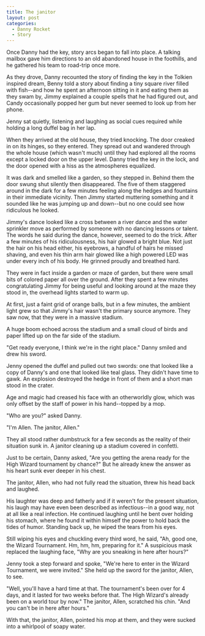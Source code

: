 ```yaml
---
title: The janitor
layout: post
categories:
  - Danny Rocket
  - Story
---
```

Once Danny had the key, story arcs began to fall into place. A talking mailbox gave him directions to an old abandoned house in the foothills, and he gathered his team to road-trip once more.

As they drove, Danny recounted the story of finding the key in the Tolkien inspired dream, Benny told a story about finding a tiny square river filled with fish--and how he spent an afternoon sitting in it and eating them as they swam by, Jimmy explained a couple spells that he had figured out, and Candy occasionally popped her gum but never seemed to look up from her phone.

Jenny sat quietly, listening and laughing as social cues required while holding a long duffel bag in her lap.

When they arrived at the old house, they tried knocking. The door creaked in on its hinges, so they entered. They spread out and wandered through the whole house (which wasn't much) until they had explored all the rooms except a locked door on the upper level. Danny tried the key in the lock, and the door opened with a hiss as the atmospheres equalized.

It was dark and smelled like a garden, so they stepped in. Behind them the door swung shut silently then disappeared. The five of them staggered around in the dark for a few minutes feeling along the hedges and fountains in their immediate vicinity. Then Jimmy started muttering something and it sounded like he was jumping up and down--but no one could see how ridiculous he looked.

Jimmy's dance looked like a cross between a river dance and the water sprinkler move as performed by someone with no dancing lessons or talent. The words he said during the dance, however, seemed to do the trick. After a few minutes of his ridiculousness, his hair glowed a bright blue. Not just the hair on his head either, his eyebrows, a handful of hairs he missed shaving, and even his thin arm hair glowed like a high powered LED was under every inch of his body. He grinned proudly and breathed hard.

They were in fact inside a garden or maze of garden, but there were small bits of colored paper all over the ground. After they spent a few minutes congratulating Jimmy for being useful and looking around at the maze they stood in, the overhead lights started to warm up.

At first, just a faint grid of orange balls, but in a few minutes, the ambient light grew so that Jimmy's hair wasn't the primary source anymore. They saw now, that they were in a massive stadium.

A huge boom echoed across the stadium and a small cloud of birds and paper lifted up on the far side of the stadium.

"Get ready everyone, I think we're in the right place." Danny smiled and drew his sword.

Jenny opened the duffel and pulled out two swords: one that looked like a copy of Danny's and one that looked like teal glass. They didn't have time to gawk. An explosion destroyed the hedge in front of them and a short man stood in the crater.

Age and magic had creased his face with an otherworldly glow, which was only offset by the staff of power in his hand--topped by a mop.

"Who are you?" asked Danny.

"I'm Allen. The janitor, Allen."

They all stood rather dumbstruck for a few seconds as the reality of their situation sunk in. A janitor cleaning up a stadium covered in confetti.

Just to be certain, Danny asked, "Are you getting the arena ready for the High Wizard tournament by chance?" But he already knew the answer as his heart sunk ever deeper in his chest.

The janitor, Allen, who had not fully read the situation, threw his head back and laughed.

His laughter was deep and fatherly and if it weren't for the present situation, his laugh may have even been described as infectious--in a good way, not at all like a real infection. He continued laughing until he bent over holding his stomach, where he found it within himself the power to hold back the tides of humor. Standing back up, he wiped the tears from his eyes.

Still wiping his eyes and chuckling every third word, he said, "Ah, good one, the Wizard Tournament. Hm, hm, hm, preparing for it." A suspicious mask replaced the laughing face, "Why are you sneaking in here after hours?"

Jenny took a step forward and spoke, "We're here to enter in the Wizard Tournament, we were invited." She held up the sword for the janitor, Allen, to see.

"Well, you'll have a hard time at that. The tournament's been over for 4 days, and it lasted for two weeks before that. The High Wizard's already been on a world tour by now." The janitor, Allen, scratched his chin. "And you can't be in here after hours."

With that, the janitor, Allen, pointed his mop at them, and they were sucked into a whirlpool of soapy water.